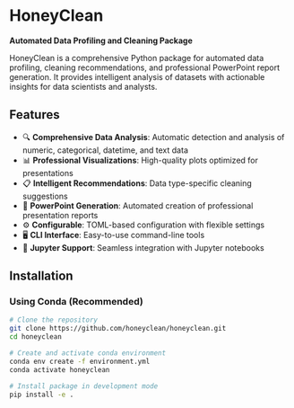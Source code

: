 # HoneyClean

**Automated Data Profiling and Cleaning Package**

HoneyClean is a comprehensive Python package for automated data profiling, cleaning recommendations, and professional PowerPoint report generation. It provides intelligent analysis of datasets with actionable insights for data scientists and analysts.

## Features

- 🔍 **Comprehensive Data Analysis**: Automatic detection and analysis of numeric, categorical, datetime, and text data
- 📊 **Professional Visualizations**: High-quality plots optimized for presentations
- 📋 **Intelligent Recommendations**: Data type-specific cleaning suggestions
- 📑 **PowerPoint Generation**: Automated creation of professional presentation reports
- ⚙️ **Configurable**: TOML-based configuration with flexible settings
- 🖥️ **CLI Interface**: Easy-to-use command-line tools
- 📓 **Jupyter Support**: Seamless integration with Jupyter notebooks

## Installation

### Using Conda (Recommended)

```bash
# Clone the repository
git clone https://github.com/honeyclean/honeyclean.git
cd honeyclean

# Create and activate conda environment
conda env create -f environment.yml
conda activate honeyclean

# Install package in development mode
pip install -e .